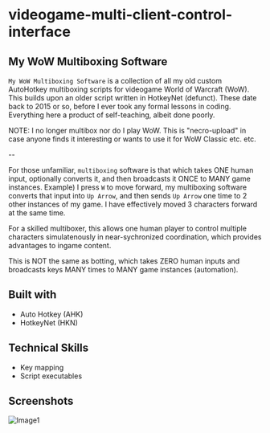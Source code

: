 # videogame-multi-client-control-interface

## My WoW Multiboxing Software

`My WoW Multiboxing Software` is a collection of all my old custom AutoHotkey multiboxing scripts for videogame World of Warcraft (WoW). This builds upon an older script written in HotkeyNet (defunct). These date back to 2015 or so, before I ever took any formal lessons in coding. Everything here a product of self-teaching, albeit done poorly.

NOTE: I no longer multibox nor do I play WoW. This is "necro-upload" in case anyone finds it interesting or wants to use it for WoW Classic etc. etc.

--

For those unfamiliar, `multiboxing` software is that which takes ONE human input, optionally converts it, and then broadcasts it ONCE to MANY game instances. Example) I press `W` to move forward, my multiboxing software converts that input into `Up Arrow`, and then sends `Up Arrow` one time to 2 other instances of my game. I have effectively moved 3 characters forward at the same time.

For a skilled multiboxer, this allows one human player to control multiple characters simulatenously in near-sychronized coordination, which provides advantages to ingame content.

This is NOT the same as botting, which takes ZERO human inputs and broadcasts keys MANY times to MANY game instances (automation).

## Built with
- Auto Hotkey (AHK)
- HotkeyNet (HKN)

## Technical Skills
- Key mapping
- Script executables

## Screenshots
![Image1](https://user-images.githubusercontent.com/74934154/145486951-07b6ac54-9cc3-497a-90c9-88f2816645fb.png)
